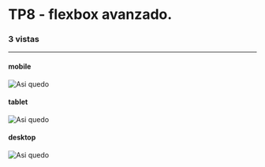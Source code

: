 # TP8 - flexbox avanzado. 
### 3 vistas
-------------------------------------------------------------------------
#### mobile
![Asi quedo](https://github.com/MaximilianoAlonso/tp8-Modulo-4-PG---Posicionamiento-avanzado-FlexBox---Mercado-Liebre-4/blob/master/mobile1.jpg)


#### tablet
![Asi quedo](https://github.com/MaximilianoAlonso/tp8-Modulo-4-PG---Posicionamiento-avanzado-FlexBox---Mercado-Liebre-4/blob/master/tablet1.jpg)


#### desktop
![Asi quedo](https://github.com/MaximilianoAlonso/tp8-Modulo-4-PG---Posicionamiento-avanzado-FlexBox---Mercado-Liebre-4/blob/master/desktop1.jpg)

